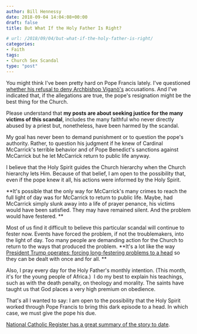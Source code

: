 ```yaml
---
author: Bill Hennessy
date: 2018-09-04 14:04:08+00:00
draft: false
title: But What If the Holy Father Is Right?

# url: /2018/09/04/but-what-if-the-holy-father-is-right/
categories:
- Faith
tags:
- Church Sex Scandal
type: "post"
---
```


You might think I've been pretty hard on Pope Francis lately. I've questioned [whether his refusal to deny Archbishop Viganò's](https://www.hennessysview.com/2018/09/03/did-pope-francis-and-vatican-sec-state-admit-viganos-testimony/) accusations. And I've indicated that, if the allegations are true, the pope's resignation might be the best thing for the Church.

Please understand that **my posts are about seeking justice for the many victims of this scandal**, includes the many faithful who never directly abused by a priest but, nonetheless, have been harmed by the scandal.

My goal has never been to demand punishment or to question the pope's authority. Rather, to question his judgment if he knew of Cardinal McCarrick's terrible behavior and of Pope Benedict's sanctions against McCarrick but he let McCarrick return to public life anyway.

I believe that the Holy Spirit guides the Church hierarchy when the Church hierarchy lets Him. Because of that belief, I am open to the possibility that, even if the pope knew it all, his actions were informed by the Holy Spirit.

**It's possible that the only way for McCarrick's many crimes to reach the full light of day was for McCarrick to return to public life. Maybe, had McCarrick simply slunk away into a life of prayer penance, his victims would have been satisfied. They may have remained silent. And the problem would have festered. **

Most of us find it difficult to believe this particular scandal will continue to fester now. Events have forced the problem, if not the troublemakers, into the light of day. Too many people are demanding action for the Church to return to the ways that produced the problem. **It's a lot like the way [President Trump operates: forcing long-festering problems to a head](https://www.hennessysview.com/2017/09/25/president-trump-popped-the-nfls-biggest-zit/) so they can be dealt with once and for all. **

Also, I pray every day for the Holy Father's monthly intention. (This month, it's for the young people of Africa.)  I do my best to explain his teachings, such as with the death penalty, on theology and morality. The saints have taught us that God places a very high premium on obedience.

That's all I wanted to say: I am open to the possibility that the Holy Spirit worked through Pope Francis to bring this dark episode to a head. In which case, we must give the pope his due.

[National Catholic Register has a great summary of the story to date](https://www.ncregister.com/daily-news/benedict-vigano-francis-and-mccarrick-where-things-stand-on-nuncios-allegat).

